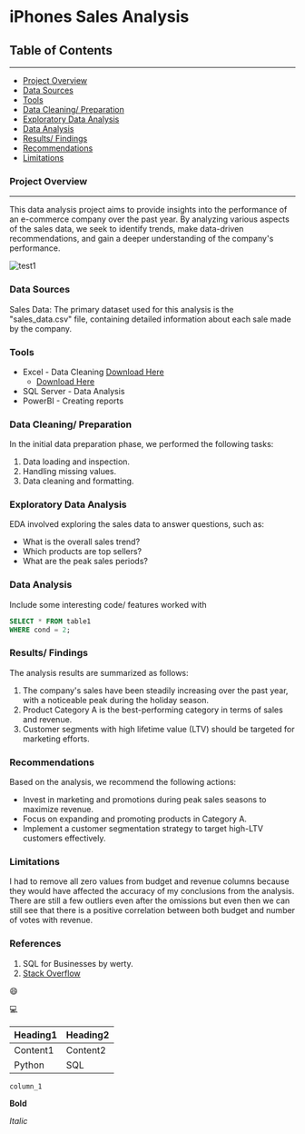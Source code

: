 # iPhones Sales Analysis

## Table of Contents
---

- [Project Overview](#project-overview)
- [Data Sources](#data-sources)
- [Tools](#tools)
- [Data Cleaning/ Preparation](#data-cleaning-preparation)
- [Exploratory Data Analysis](#exploratory-data-analysis)
- [Data Analysis](#data-analysis)
- [Results/ Findings](#results-findings)
- [Recommendations](#recommendations)
- [Limitations](#limitations)

### Project Overview
---

This data analysis project aims to provide insights into the performance of an e-commerce company over the past year. By analyzing various aspects of the sales data, we seek to identify trends, make data-driven recommendations, and gain a deeper understanding of the company's performance.

![test1](https://github.com/user-attachments/assets/5ce70896-355a-451d-a4c6-76b67aa881bf)


### Data Sources

Sales Data: The primary dataset used for this analysis is the "sales_data.csv" file, containing detailed information about each sale made by the company.

### Tools

- Excel - Data Cleaning [Download Here](https://microsoft.com)
  - [Download Here](https://microsoft.com)
- SQL Server - Data Analysis
- PowerBI - Creating reports

### Data Cleaning/ Preparation

In the initial data preparation phase, we performed the following tasks:

1. Data loading and inspection.
2. Handling missing values.
3. Data cleaning and formatting.

### Exploratory Data Analysis

EDA involved exploring the sales data to answer questions, such as:

- What is the overall sales trend?
- Which products are top sellers?
- What are the peak sales periods?

### Data Analysis

Include some interesting code/ features worked with

```sql
SELECT * FROM table1
WHERE cond = 2;
```

### Results/ Findings

The analysis results are summarized as follows:
1. The company's sales have been steadily increasing over the past year, with a noticeable peak during the holiday season.
2. Product Category A is the best-performing category in terms of sales and revenue.
3. Customer segments with high lifetime value (LTV) should be targeted for marketing efforts.

### Recommendations

Based on the analysis, we recommend the following actions:

- Invest in marketing and promotions during peak sales seasons to maximize revenue.
- Focus on expanding and promoting products in Category A.
- Implement a customer segmentation strategy to target high-LTV customers effectively.

### Limitations

I had to remove all zero values from budget and revenue columns because they would have affected the accuracy of my conclusions from the analysis. There are still a few outliers even after the omissions but even then we can still see that there is a positive correlation between both budget and number of votes with revenue.

### References

1. SQL for Businesses by werty.
2. [Stack Overflow](https://stack.com)

😄

💻

|Heading1|Heading2|
|--------|--------|
|Content1|Content2|
|Python|SQL|

`column_1`

**Bold**

*Italic*
